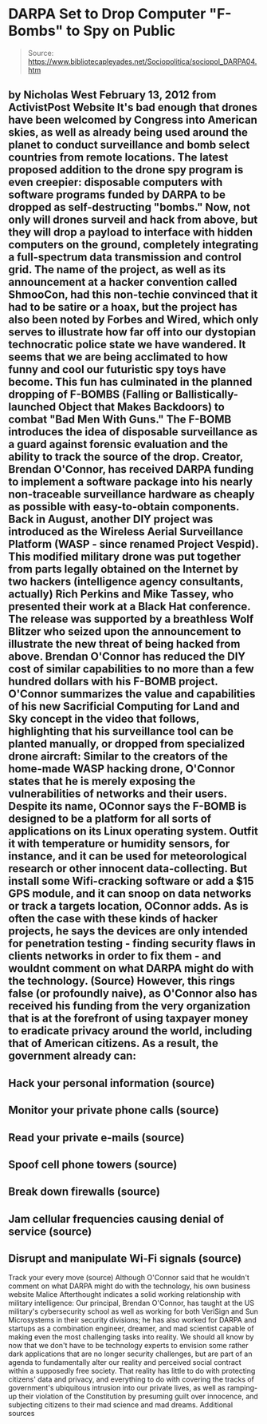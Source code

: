 # DARPA Set to Drop Computer "F-Bombs" to Spy on Public

> Source: https://www.bibliotecapleyades.net/Sociopolitica/sociopol_DARPA04.htm

by Nicholas West
February 13, 2012
from
ActivistPost Website
It's bad enough that drones have been welcomed by Congress into American
skies, as well as already being used around the planet to conduct
surveillance and bomb select countries from remote locations.
The latest proposed addition to the drone spy program is even creepier:
disposable computers with software programs funded by
DARPA to be dropped as
self-destructing "bombs."
Now, not only will drones surveil and hack from above, but they will drop a
payload to interface with hidden computers on the ground, completely
integrating a full-spectrum data transmission and control grid.
The name of the project, as well as its announcement at a hacker convention
called
ShmooCon, had this non-techie convinced that it had to be satire or a
hoax, but the project has also been noted by Forbes and Wired, which only
serves to illustrate how far off into our dystopian technocratic police
state we have wandered. It seems that we are being acclimated to how funny
and cool our futuristic spy toys have become.
This fun has culminated in the
planned dropping of F-BOMBS (Falling or Ballistically-launched Object that
Makes Backdoors) to combat "Bad Men With Guns."
The F-BOMB introduces the idea of disposable surveillance as a guard against
forensic evaluation and the ability to track the source of the drop.
Creator, Brendan O'Connor, has received DARPA funding to implement a
software package into his nearly non-traceable surveillance hardware as
cheaply as possible with easy-to-obtain components.
Back in August, another DIY project was introduced as the
Wireless Aerial
Surveillance Platform (WASP - since renamed Project Vespid).
This modified military
drone was put together from parts legally obtained on the Internet by two
hackers (intelligence agency consultants, actually) Rich Perkins and
Mike Tassey, who presented their work at a Black Hat conference.
The release was
supported by a breathless Wolf Blitzer who seized upon the announcement to
illustrate the new threat of being hacked from above. Brendan O'Connor has
reduced the DIY cost of similar capabilities to no more than a few hundred
dollars with his F-BOMB project.
O'Connor summarizes the value and capabilities of his new Sacrificial
Computing for Land and Sky concept in the video that follows, highlighting
that his surveillance tool can be planted manually, or dropped from
specialized drone aircraft:
Similar to the creators of the home-made WASP hacking drone, O'Connor states
that he is merely exposing the vulnerabilities of networks and their users.
Despite its name, OConnor says the F-BOMB is designed to be a platform for
all sorts of applications on its Linux operating system. Outfit it with
temperature or humidity sensors, for instance, and it can be used for
meteorological research or other innocent data-collecting.
But install some Wifi-cracking software or add a $15 GPS module, and it can snoop on data
networks or track a targets location, OConnor adds.
As is often the case
with these kinds of hacker projects, he says the devices are only intended
for penetration testing - finding security flaws in clients networks in order
to fix them - and wouldnt comment on what DARPA might do with the technology.
(Source)
However, this rings false (or profoundly naive), as O'Connor also has
received his funding from the very organization that is at the forefront of
using taxpayer money to eradicate privacy around the world, including that
of American citizens.
As a result, the government already can:
-
Hack your personal information (source)
-
Monitor your private phone calls (source)
-
Read your private e-mails (source)
-
Spoof cell phone towers (source)
-
Break down firewalls (source)
-
Jam cellular frequencies causing denial of
service (source)
-
Disrupt and manipulate Wi-Fi signals (source)
-
Track your every move (source)
Although O'Connor said that he wouldn't comment
on what DARPA might do with the technology, his own business website Malice
Afterthought indicates a solid working relationship with military
intelligence:
Our principal, Brendan O'Connor, has taught at the US military's cybersecurity school as well as working for both VeriSign and Sun
Microsystems in their security divisions; he has also worked for DARPA and
startups as a combination engineer, dreamer, and mad scientist capable of
making even the most challenging tasks into reality.
We should all know by now that we don't have to be technology experts to
envision some rather dark applications that are no longer security
challenges, but are part of an agenda to fundamentally alter our reality and
perceived social contract within a supposedly free society.
That reality has
little to do with protecting citizens' data and privacy, and everything to
do with covering the tracks of government's ubiquitous intrusion into our
private lives, as well as ramping-up their violation of the Constitution by
presuming guilt over innocence, and subjecting citizens to their mad science
and mad dreams.
Additional sources

